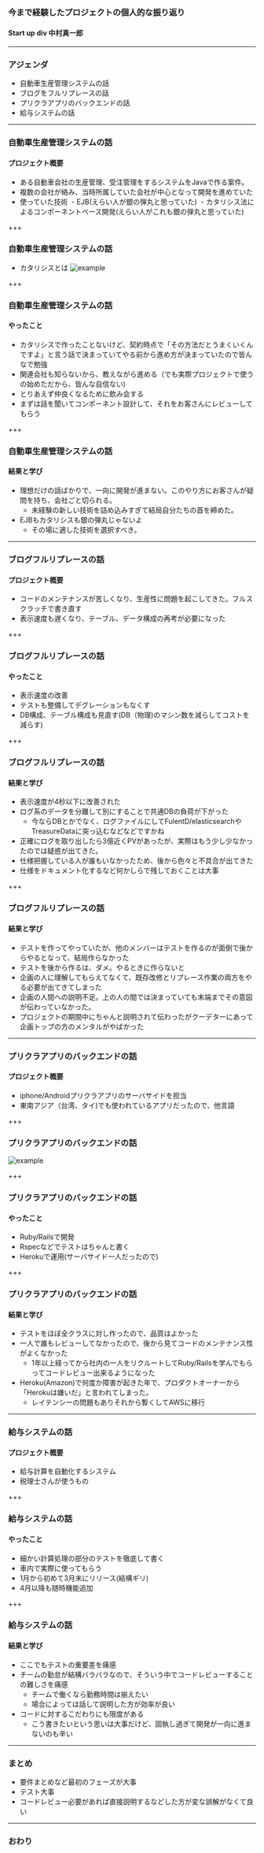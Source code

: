 ### 今まで経験したプロジェクトの個人的な振り返り
#### Start up div 中村真一郎

---
### アジェンダ
- 自動車生産管理システムの話
- ブログをフルリプレースの話
- プリクラアプリのバックエンドの話
- 給与システムの話



---
### 自動車生産管理システムの話
#### プロジェクト概要
- ある自動車会社の生産管理、受注管理をするシステムをJavaで作る案件。
- 複数の会社が絡み、当時所属していた会社が中心となって開発を進めていた
- 使っていた技術
  - EJB(えらい人が銀の弾丸と思っていた)
  - カタリシス法によるコンポーネントベース開発(えらい人がこれも銀の弾丸と思っていた)



+++
### 自動車生産管理システムの話
- カタリシスとは
![example](img/component_example.png)





+++
### 自動車生産管理システムの話
#### やったこと
- カタリシスで作ったことないけど、契約時点で「その方法だとうまくいくんですよ」と言う話で決まっていてやる前から進め方が決まっていたので皆んなで勉強
- 関連会社も知らないから、教えながら進める（でも実際プロジェクトで使うの始めただから、皆んな自信ない)
- とりあえず仲良くなるために飲み会する
- まずは話を聞いてコンポーネント設計して、それをお客さんにレビューしてもらう



+++
### 自動車生産管理システムの話
#### 結果と学び
- 理想だけの話ばかりで、一向に開発が進まない。このやり方にお客さんが疑問を持ち、会社ごと切られる。
  - 未経験の新しい技術を詰め込みすぎて結局自分たちの首を締めた。
- EJBもカタリシスも銀の弾丸じゃないよ
  - その場に適した技術を選択すべき。



---
### ブログフルリプレースの話
#### プロジェクト概要
- コードのメンテナンスが苦しくなり、生産性に問題を起こしてきた。フルスクラッチで書き直す
- 表示速度も遅くなり、テーブル、データ構成の再考が必要になった



+++
### ブログフルリプレースの話
#### やったこと
- 表示速度の改善
- テストも整備してデグレーションもなくす
- DB構成、テーブル構成も見直す(DB（物理)のマシン数を減らしてコストを減らす)



+++
### ブログフルリプレースの話
#### 結果と学び
- 表示速度が4秒以下に改善された
- ログ系のデータを分離して別にすることで共通DBの負荷が下がった
  - 今ならDBとかでなく、ログファイルにしてFulentD/elasticsearchやTreasureDataに突っ込むなどなどですかね
- 正確にログを取り出したら3億近くPVがあったが、実際はもう少し少なかったのでは疑惑が出てきた。
- 仕様把握している人が誰もいなかったため、後から色々と不具合が出てきた
 - 仕様をドキュメント化するなど何かしらで残しておくことは大事



+++
### ブログフルリプレースの話
#### 結果と学び
- テストを作ってやっていたが、他のメンバーはテストを作るのが面倒で後からやるとなって、結局作らなかった
 - テストを後から作るは、ダメ。やるときに作らないと
- 企画の人に理解してもらえてなくて、既存改修とリプレース作業の両方をやる必要が出てきてしまった
 - 企画の人間への説明不足。上の人の間では決まっていても末端までその意図が伝わっていなかった。
 - プロジェクトの期間中にちゃんと説明されて伝わったがクーデターにあって企画トップの方のメンタルがやばかった


---
### プリクラアプリのバックエンドの話
#### プロジェクト概要
- iphone/Androidプリクラアプリのサーバサイドを担当
- 東南アジア（台湾、タイ)でも使われているアプリだったので、他言語



+++
### プリクラアプリのバックエンドの話
![example](img/component_example.png)




+++
### プリクラアプリのバックエンドの話
#### やったこと
- Ruby/Railsで開発
- Rspecなどでテストはちゃんと書く
- Herokuで運用(サーバサイド一人だったので)


+++
### プリクラアプリのバックエンドの話
#### 結果と学び
- テストをほぼ全クラスに対し作ったので、品質はよかった
- 一人で誰もレビューしてなかったので、後から見てコードのメンテナンス性がよくなかった
  - 1年以上経ってから社内の一人をリクルートしてRuby/Railsを学んでもらってコードレビュー出来るようになった
- Heroku(Amazon)で何度か障害が起きた年で、プロダクトオーナーから「Herokuは嫌いだ」と言われてしまった。
  - レイテンシーの問題もありそれから暫くしてAWSに移行



---
### 給与システムの話
#### プロジェクト概要
- 給与計算を自動化するシステム
- 税理士さんが使うもの



+++
### 給与システムの話
#### やったこと
- 細かい計算処理の部分のテストを徹底して書く
- 車内で実際に使ってもらう
- 1月から初めて3月末にリリース(結構ギリ)
- 4月以降も随時機能追加



+++
### 給与システムの話
#### 結果と学び
- ここでもテストの重要差を痛感
- チームの勤怠が結構バラバラなので、そういう中でコードレビューすることの難しさを痛感
  - チームで働くなら勤務時間は揃えたい
  - 場合によっては話して説明した方が効率が良い
- コードに対するこだわりにも限度がある
  - こう書きたいという思いは大事だけど、固執し過ぎて開発が一向に進まないのも辛い



---
### まとめ
- 要件まとめなど最初のフェーズが大事
- テスト大事
- コードレビュー必要があれば直接説明するなどした方が変な誤解がなくて良い



---
### おわり

